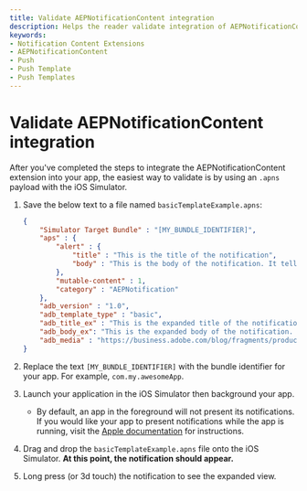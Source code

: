 ```yaml
---
title: Validate AEPNotificationContent integration
description: Helps the reader validate integration of AEPNotificationContent into their app
keywords:
- Notification Content Extensions
- AEPNotificationContent
- Push
- Push Template
- Push Templates
---
```


# Validate AEPNotificationContent integration

After you've completed the steps to integrate the AEPNotificationContent extension into your app, the easiest way to validate is by using an `.apns` payload with the iOS Simulator.

1. Save the below text to a file named `basicTemplateExample.apns`:

    ```json
    {
        "Simulator Target Bundle" : "[MY_BUNDLE_IDENTIFIER]",
        "aps" : {
            "alert" : {
                "title" : "This is the title of the notification",
                "body" : "This is the body of the notification. It tells you a lot about the notification."
            },
            "mutable-content" : 1,
            "category" : "AEPNotification"
        },
        "adb_version" : "1.0",
        "adb_template_type" : "basic",
        "adb_title_ex" : "This is the expanded title of the notification",
        "adb_body_ex": "This is the expanded body of the notification. Lorem ipsum dolor sit amet, consectetur adipiscing elit, sed do eiusmod tempor incididunt ut labore et dolore magna aliqua. Pharetra magna ac placerat vestibulum lectus mauris ultrices eros in. Sit amet consectetur adipiscing elit ut aliquam purus sit amet. Orci a scelerisque purus semper. Laoreet id donec ultrices tincidunt.",
        "adb_media" : "https://business.adobe.com/blog/fragments/products/experience-cloud/media_14480ef26514d00e5c224720f93790cb0b4499407.png?width=1000&height=500&format=png&optimize=medium"
    }
    ```

1. Replace the text `[MY_BUNDLE_IDENTIFIER]` with the bundle identifier for your app. For example, `com.my.awesomeApp`.

1. Launch your application in the iOS Simulator then background your app.

    * By default, an app in the foreground will not present its notifications. If you would like your app to present notifications while the app is running, visit the [Apple documentation](https://developer.apple.com/documentation/usernotifications/handling-notifications-and-notification-related-actions) for instructions.

1. Drag and drop the `basicTemplateExample.apns` file onto the iOS Simulator. **At this point, the notification should appear.**

1. Long press (or 3d touch) the notification to see the expanded view.
